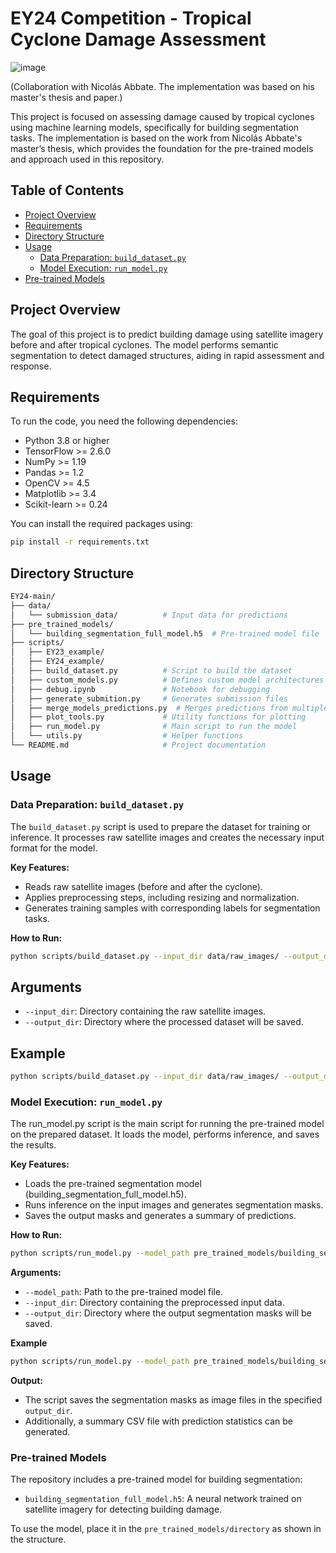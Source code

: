 # EY24 Competition - Tropical Cyclone Damage Assessment

![image](https://github.com/user-attachments/assets/11fd79d4-efc1-41f8-936e-f3ccb5107142)

(Collaboration with Nicolás Abbate. The implementation was based on his master's thesis and paper.)

This project is focused on assessing damage caused by tropical cyclones using machine learning models, specifically for building segmentation tasks. The implementation is based on the work from Nicolás Abbate's master’s thesis, which provides the foundation for the pre-trained models and approach used in this repository.

## Table of Contents
- [Project Overview](#project-overview)
- [Requirements](#requirements)
- [Directory Structure](#directory-structure)
- [Usage](#usage)
  - [Data Preparation: `build_dataset.py`](#data-preparation-build_datasetpy)
  - [Model Execution: `run_model.py`](#model-execution-run_modelpy)
- [Pre-trained Models](#pre-trained-models)

## Project Overview
The goal of this project is to predict building damage using satellite imagery before and after tropical cyclones. The model performs semantic segmentation to detect damaged structures, aiding in rapid assessment and response.

## Requirements
To run the code, you need the following dependencies:

- Python 3.8 or higher
- TensorFlow >= 2.6.0
- NumPy >= 1.19
- Pandas >= 1.2
- OpenCV >= 4.5
- Matplotlib >= 3.4
- Scikit-learn >= 0.24

You can install the required packages using:

```bash
pip install -r requirements.txt
```

## Directory Structure

```bash
EY24-main/
├── data/
│   └── submission_data/          # Input data for predictions
├── pre_trained_models/
│   └── building_segmentation_full_model.h5  # Pre-trained model file
├── scripts/
│   ├── EY23_example/
│   ├── EY24_example/
│   ├── build_dataset.py          # Script to build the dataset
│   ├── custom_models.py          # Defines custom model architectures
│   ├── debug.ipynb               # Notebook for debugging
│   ├── generate_submition.py     # Generates submission files
│   ├── merge_models_predictions.py  # Merges predictions from multiple models
│   ├── plot_tools.py             # Utility functions for plotting
│   ├── run_model.py              # Main script to run the model
│   └── utils.py                  # Helper functions
└── README.md                     # Project documentation
```

## Usage

### Data Preparation: `build_dataset.py`
The `build_dataset.py` script is used to prepare the dataset for training or inference. It processes raw satellite images and creates the necessary input format for the model.

**Key Features:**
- Reads raw satellite images (before and after the cyclone).
- Applies preprocessing steps, including resizing and normalization.
- Generates training samples with corresponding labels for segmentation tasks.

**How to Run:**
```bash
python scripts/build_dataset.py --input_dir data/raw_images/ --output_dir data/processed/
```

## Arguments
- `--input_dir`: Directory containing the raw satellite images.
- `--output_dir`: Directory where the processed dataset will be saved.

## Example
```bash
python scripts/build_dataset.py --input_dir data/raw_images/ --output_dir data/processed/
```

### Model Execution: `run_model.py`
The run_model.py script is the main script for running the pre-trained model on the prepared dataset. It loads the model, performs inference, and saves the results.

**Key Features:**
- Loads the pre-trained segmentation model (building_segmentation_full_model.h5).
- Runs inference on the input images and generates segmentation masks.
- Saves the output masks and generates a summary of predictions.

**How to Run:**
```bash
python scripts/run_model.py --model_path pre_trained_models/building_segmentation_full_model.h5 --input_dir data/processed/ --output_dir results/
```

**Arguments:**
- `--model_path`: Path to the pre-trained model file.
- `--input_dir`: Directory containing the preprocessed input data.
- `--output_dir`: Directory where the output segmentation masks will be saved.

**Example**
```bash
python scripts/run_model.py --model_path pre_trained_models/building_segmentation_full_model.h5 --input_dir data/processed/ --output_dir results/
```

**Output:**
- The script saves the segmentation masks as image files in the specified `output_dir`.
- Additionally, a summary CSV file with prediction statistics can be generated.

### Pre-trained Models

The repository includes a pre-trained model for building segmentation:

- `building_segmentation_full_model.h5`: A neural network trained on satellite imagery for detecting building damage.

To use the model, place it in the `pre_trained_models/directory` as shown in the structure.

